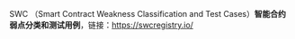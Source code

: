 



SWC （Smart Contract Weakness Classification and Test Cases）**智能合约弱点分类和测试用例**，链接：https://swcregistry.io/ 